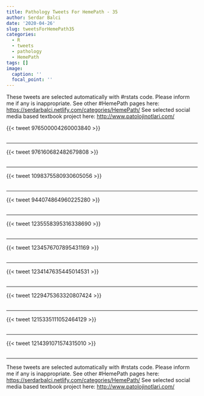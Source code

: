 ```yaml
---
title: Pathology Tweets For HemePath - 35
author: Serdar Balci
date: '2020-04-26'
slug: tweetsForHemePath35
categories:
  - R
  - tweets
  - pathology
  - HemePath
tags: []
image:
  caption: ''
  focal_point: ''
---
```



These tweets are selected automatically with #rstats code. Please inform me if any is inappropriate.
See other #HemePath pages here: https://serdarbalci.netlify.com/categories/HemePath/ 
See selected social media based textbook project here: http://www.patolojinotlari.com/

{{< tweet 976500004260003840 >}}
<br>
<br>
<hr>
{{< tweet 976160682482679808 >}}
<br>
<br>
<hr>
{{< tweet 1098375580930605056 >}}
<br>
<br>
<hr>
{{< tweet 944074864960225280 >}}
<br>
<br>
<hr>
{{< tweet 1235558395316338690 >}}
<br>
<br>
<hr>
{{< tweet 1234576707895431169 >}}
<br>
<br>
<hr>
{{< tweet 1234147635445014531 >}}
<br>
<br>
<hr>
{{< tweet 1229475363320807424 >}}
<br>
<br>
<hr>
{{< tweet 1215335111052464129 >}}
<br>
<br>
<hr>
{{< tweet 1214391071574315010 >}}
<br>
<br>
<hr>


These tweets are selected automatically with #rstats code. Please inform me if any is inappropriate.
See other #HemePath pages here: https://serdarbalci.netlify.com/categories/HemePath/ 
See selected social media based textbook project here: http://www.patolojinotlari.com/
